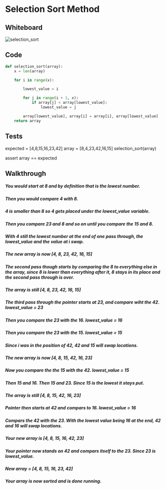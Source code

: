 # Selection Sort Method

## Whiteboard
![selection_sort](assets/select_sort.png)

## Code

```python
def selection_sort(array):
    x = len(array)

    for i in range(x):

        lowest_value = i

        for j in range(i + 1, x):
            if array[j] < array[lowest_value]:
                lowest_value = j

        array[lowest_value], array[i] = array[i], array[lowest_value]
    return array
```

## Tests

expected = [4,8,15,16,23,42]
array = [8,4,23,42,16,15]
selection_sort(array)

assert array == expected


## Walkthrough

##### You would start at 8 and by definition that is the lowest number.
##### Then you would compare 4 with 8.
##### 4 is smaller than 8 so 4 gets placed under the lowest_value variable.
##### Then you compare 23 and 8 and so on until you compare the 15 and 8.
##### With 4 still the lowest number at the end of one pass through, the lowest_value and the value at i swap.
##### The new array is now [4, 8, 23, 42, 16, 15]
##### The second pass though starts by comparing the 8 to everything else in the array, since 8 is lower than everything after it, 8 stays in its place and the second pass through is over.
##### The array is still [4, 8, 23, 42, 16, 15]
##### The third pass through the pointer starts at 23, and compare wiht the 42. lowest_value = 23
##### Then you compare the 23 with the 16. lowest_value = 16
##### Then you compare the 23 with the 15. lowest_value = 15
##### Since i was in the position of 42, 42 and 15 will swap locations.
##### The new array is now [4, 8, 15, 42, 16, 23]
##### Now you compare the the 15 with the 42. lowest_value = 15
##### Then 15 and 16. Then 15 and 23. Since 15 is the lowest it stays put.
##### The array is still [4, 8, 15, 42, 16, 23]
##### Pointer then starts at 42 and compars to 16. lowest_value = 16
##### Compars the 42 with the 23. With the lowest value being 16 at the end, 42 and 16 will swap locations.
##### Your new array is [4, 8, 15, 16, 42, 23]
##### Your pointer now stands on 42 and compars itself to the 23. Since 23 is lowest_value.
##### New array = [4, 8, 15, 16, 23, 42]
##### Your array is now sorted and is done running.